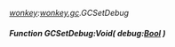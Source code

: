 _[wonkey](../../modules/wonkey/wonkey-module.md):[wonkey.gc](../../modules/wonkey/wonkey-gc.md).GCSetDebug_
##### Function GCSetDebug:Void( debug:[Bool](../../modules/wonkey/wonkey-types-bool.md) )
